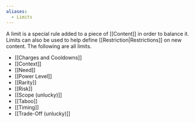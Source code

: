 ```yaml
---
aliases:
  - Limits
---
```

A limit is a special rule added to a piece of [[Content]] in order to balance it. Limits can also be used to help define [[Restriction|Restrictions]] on new content. The following are all limits.
- [[Charges and Cooldowns]]
- [[Context]]
- [[Need]]
- [[Power Level]]
- [[Rarity]]
- [[Risk]]
- [[Scope (unlucky)]]
- [[Taboo]]
- [[Timing]]
- [[Trade-Off (unlucky)]]